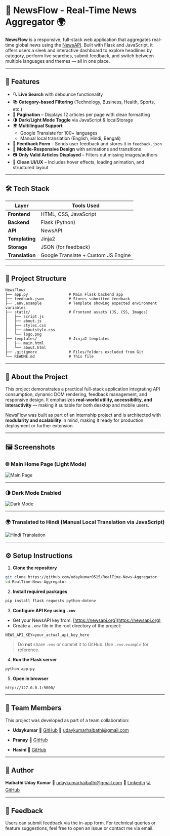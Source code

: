 # 📰 NewsFlow - Real-Time News Aggregator 🌍

**NewsFlow** is a responsive, full-stack web application that aggregates real-time global news using the [NewsAPI](https://newsapi.org). Built with Flask and JavaScript, it offers users a sleek and interactive dashboard to explore headlines by category, perform live searches, submit feedback, and switch between multiple languages and themes — all in one place.

---

## 🚀 Features

- 🔍 **Live Search** with debounce functionality
- 📚 **Category-based Filtering** (Technology, Business, Health, Sports, etc.)
- 🧾 **Pagination** – Displays 12 articles per page with clean formatting
- 🌗 **Dark/Light Mode Toggle** via JavaScript & localStorage
- 🌍 **Multilingual Support**
  - Google Translate for 100+ languages
  - Manual local translation (English, Hindi, Bengali)
- 💬 **Feedback Form** – Sends user feedback and stores it in `feedback.json`
- 📱 **Mobile-Responsive Design** with animations and transitions
- 📷 **Only Valid Articles Displayed** – Filters out missing images/authors
- 🎨 **Clean UI/UX** – Includes hover effects, loading animation, and structured layout

---

## 🛠️ Tech Stack

| Layer         | Tools Used                             |
|---------------|----------------------------------------|
| **Frontend**  | HTML, CSS, JavaScript                  |
| **Backend**   | Flask (Python)                         |
| **API**       | NewsAPI                                |
| **Templating**| Jinja2                                 |
| **Storage**   | JSON (for feedback)                    |
| **Translation** | Google Translate + Custom JS Engine  |

---

## 📁 Project Structure

```plaintext
NewsFlow/
├── app.py                  # Main Flask backend app
├── feedback.json           # Stores submitted feedback
├── .env.example            # Template showing expected environment variables
├── static/                 # Frontend assets (JS, CSS, Images)
│   ├── script.js
│   ├── about.js
│   ├── styles.css
│   ├── aboutstyle.css
│   └── logo.png
├── templates/              # Jinja2 templates
│   ├── main.html
│   └── about.html
├── .gitignore              # Files/folders excluded from Git
└── README.md               # This file
````

---

## 🧠 About the Project

This project demonstrates a practical full-stack application integrating API consumption, dynamic DOM rendering, feedback management, and responsive design. It emphasizes **real-world utility, accessibility, and interactivity** — making it suitable for both desktop and mobile users.

NewsFlow was built as part of an internship project and is architected with **modularity and scalability** in mind, making it ready for production deployment or further extension.

---

## 🖼️ Screenshots

### 🌐 Main Home Page (Light Mode)

![Main Page](images/main_page.png)

---

### 🌗 Dark Mode Enabled

![Dark Mode](images/main_page_darkmode.png)

---

### 🌍 Translated to Hindi (Manual Local Translation via JavaScript)

![Hindi Translation](images/main_page_hindi.png)

---

## ⚙️ Setup Instructions

1. **Clone the repository**

```bash
git clone https://github.com/udaykumar0515/RealTime-News-Aggregator
cd RealTime-News-Aggregator
```

2. **Install required packages**

```bash
pip install flask requests python-dotenv
```

3. **Configure API Key using `.env`**

* Get your NewsAPI key from: [https://newsapi.org](https://newsapi.org)
* Create a `.env` file in the root directory of the project:

```env
NEWS_API_KEY=your_actual_api_key_here
```

> Do **not** share `.env` or commit it to GitHub. Use `.env.example` for reference.

4. **Run the Flask server**

```bash
python app.py
```

5. **Open in browser**

```
http://127.0.0.1:5000/
```

---

## 👥 Team Members

This project was developed as part of a team collaboration:

* **Udaykumar**
  🔗 [GitHub](https://github.com/udaykumar0515)
  📧 [udaykumarhaibathi@gmail.com](mailto:udaykumarhaibathi@gmail.com)

* **Pranay**
  🔗 [GitHub](https://github.com/username1)

* **Hasini**
  🔗 [GitHub](https://github.com/username2)

---

## 👤 Author

**Haibathi Uday Kumar**
📧 [udaykumarhaibathi@gmail.com](mailto:udaykumarhaibathi@gmail.com)
🔗 [LinkedIn](https://linkedin.com/in/uday-kumar-haibathi-311b66322)
💻 [GitHub](https://github.com/udaykumar0515)

---

## 💬 Feedback

Users can submit feedback via the in-app form.
For technical queries or feature suggestions, feel free to open an issue or contact me via email.
